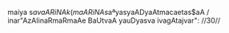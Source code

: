 maiya s$avaARiNA k(maARiNA s$aªyasyaADyaAtmacaetas$aA /
inar"AzAIinaRmaRmaAe BaUtvaA yauDyasva ivagAtajvar": //30//
